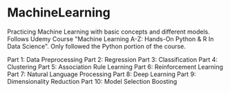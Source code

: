 # MachineLearning
Practicing Machine Learning with basic concepts and different models.
Follows Udemy Course "Machine Learning A-Z: Hands-On Python & R In Data Science".
Only followed the Python portion of the course.

Part 1: Data Preprocessing
Part 2: Regression
Part 3: Classification
Part 4: Clustering
Part 5: Association Rule Learning
Part 6: Reinforcement Learning
Part 7: Natural Language Processing
Part 8: Deep Learning
Part 9: Dimensionality Reduction
Part 10: Model Selection Boosting